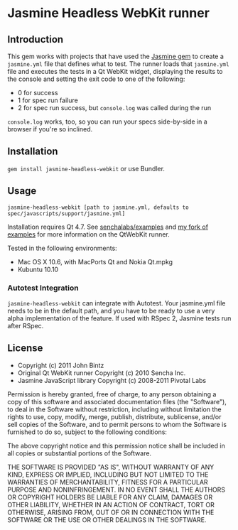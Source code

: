 # Jasmine Headless WebKit runner

## Introduction

This gem works with projects that have used the [Jasmine gem](https://github.com/pivotal/jasmine-gem) to 
create a `jasmine.yml` file that defines what to test. The runner loads that
`jasmine.yml` file and executes the
tests in a Qt WebKit widget, displaying the results to the console and setting the exit code to one
of the following:

* 0 for success
* 1 for spec run failure
* 2 for spec run success, but `console.log` was called during the run

`console.log` works, too, so you can run your specs side-by-side in a browser if you're so inclined.

## Installation

`gem install jasmine-headless-webkit` or use Bundler.

## Usage

    jasmine-headless-webkit [path to jasmine.yml, defaults to spec/javascripts/support/jasmine.yml]

Installation requires Qt 4.7. See [senchalabs/examples](https://github.com/senchalabs/examples) and [my fork
of examples](https://github.com/johnbintz/examples) for more information on the QtWebKit runner.

Tested in the following environments:

* Mac OS X 10.6, with MacPorts Qt and Nokia Qt.mpkg
* Kubuntu 10.10

### Autotest Integration

`jasmine-headless-webkit` can integrate with Autotest. Your jasmine.yml file needs to be in the default
path, and you have to be ready to use a very alpha implementation of the feature. If used with RSpec 2,
Jasmine tests run after RSpec.

## License

* Copyright (c) 2011 John Bintz
* Original Qt WebKit runner Copyright (c) 2010 Sencha Inc.
* Jasmine JavaScript library Copyright (c) 2008-2011 Pivotal Labs

Permission is hereby granted, free of charge, to any person obtaining a copy
of this software and associated documentation files (the "Software"), to deal
in the Software without restriction, including without limitation the rights
to use, copy, modify, merge, publish, distribute, sublicense, and/or sell
copies of the Software, and to permit persons to whom the Software is
furnished to do so, subject to the following conditions:

The above copyright notice and this permission notice shall be included in
all copies or substantial portions of the Software.

THE SOFTWARE IS PROVIDED "AS IS", WITHOUT WARRANTY OF ANY KIND, EXPRESS OR
IMPLIED, INCLUDING BUT NOT LIMITED TO THE WARRANTIES OF MERCHANTABILITY,
FITNESS FOR A PARTICULAR PURPOSE AND NONINFRINGEMENT. IN NO EVENT SHALL THE
AUTHORS OR COPYRIGHT HOLDERS BE LIABLE FOR ANY CLAIM, DAMAGES OR OTHER
LIABILITY, WHETHER IN AN ACTION OF CONTRACT, TORT OR OTHERWISE, ARISING FROM,
OUT OF OR IN CONNECTION WITH THE SOFTWARE OR THE USE OR OTHER DEALINGS IN
THE SOFTWARE.


